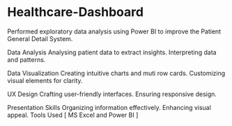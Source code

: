 # Healthcare-Dashboard
Performed exploratory data analysis using Power BI to improve the Patient General Detail System.

Data Analysis
Analysing patient data to extract insights.
Interpreting data and patterns.

Data Visualization
Creating intuitive charts and muti row cards.
Customizing visual elements for clarity.

UX Design
Crafting user-friendly interfaces.
Ensuring responsive design.

Presentation Skills
Organizing information effectively.
Enhancing visual appeal.
Tools Used
[ MS Excel and Power BI ]

